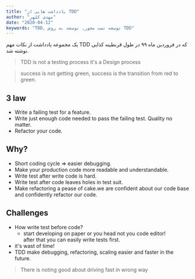 ```yaml
---
title: "یادداشت هایی از TDD"
author: "مهدی کلهر"
date: "2020-04-12"
keywords: "TDD, توسعه تست محور, توسعه به روش TDD"
---
```


یک مجموعه یادداشت از نکات مهم TDD که در فروردین ماه ۹۹ در طول قرنطینه کذایی نوشته شد.

<article class="english">

> TDD is not a testing process it's a Design process

> success is not getting green, success is the transition from red to green.

## 3 law

- Write a failing test for a feature.
- Write just enough code needed to pass the failing test. Quality no matter.
- Refactor your code.

## Why?

- Short coding cycle => easier debugging.
- Make your production code more readable and understandable.
- Write test after write code is hard.
- Write test after code leaves holes in test suit.
- Make refactoring a pease of cake.we are confident about our code base and confidently refactor our code.

## Challenges

- How write test before code?
  - start developing on paper or you head not you code editor!\
    after that you can easily write tests first.
- it's wast of time!
- TDD make debugging, refactoring, scaling easier and faster in the future.

> There is noting good about driving fast in wrong way

</article>
